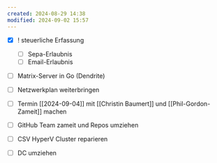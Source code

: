```yaml
---
created: 2024-08-29 14:38
modified: 2024-09-02 15:57
---
```

- [x] ! steuerliche Erfassung
	- [ ] Sepa-Erlaubnis
	- [ ] Email-Erlaubnis
- [ ] Matrix-Server in Go (Dendrite)
- [ ] Netzwerkplan weiterbringen
- [ ] Termin [[2024-09-04]] mit [[Christin Baumert]] und [[Phil-Gordon-Zameit]] machen
- [ ] GitHub Team zameit und Repos umziehen
- [ ] CSV HyperV Cluster reparieren
- [ ] DC umziehen

